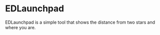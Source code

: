# EDLaunchpad

EDLaunchpad is a simple tool that shows the distance from two stars and where you are.